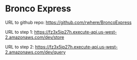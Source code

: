 # Bronco Express

URL to github repo: https://github.com/rwhere/BroncoExpress

URL to step 1: https://fz3x5jp27h.execute-api.us-west-2.amazonaws.com/dev/store

URL to step 2: https://fz3x5jp27h.execute-api.us-west-2.amazonaws.com/dev/query